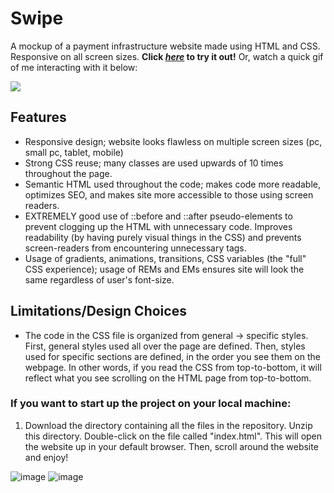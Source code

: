 # Swipe

A mockup of a payment infrastructure website made using HTML and CSS. Responsive on all screen sizes. **Click [*here*](https://prempreetbrar.github.io/Swipe/) to 
try it out!** Or, watch a quick gif of me interacting with it below:

![](name.gif)

## Features

- Responsive design; website looks flawless on multiple screen sizes (pc, small pc, tablet, mobile)
- Strong CSS reuse; many classes are used upwards of 10 times throughout the page.
- Semantic HTML used throughout the code; makes code more readable, optimizes SEO, and makes site more accessible to those using screen readers.
- EXTREMELY good use of ::before and ::after pseudo-elements to prevent clogging up the HTML with unnecessary code. Improves readability (by having purely visual things in the CSS) and prevents screen-readers from encountering unnecessary tags.
- Usage of gradients, animations, transitions, CSS variables (the "full" CSS experience); usage of REMs and EMs ensures site will look the same regardless of user's font-size.

## Limitations/Design Choices

- The code in the CSS file is organized from general -> specific styles. First, general styles used all over the page are defined. Then, styles used for specific sections are defined, in the order you see them on the webpage. In other words, if you read the CSS from top-to-bottom, it will reflect what you see scrolling on the HTML page from top-to-bottom.
&nbsp;

### If you want to start up the project on your local machine:

1. Download the directory containing all the files in the repository. Unzip this directory. Double-click on the file called "index.html". This will open the website up in your default browser. Then, scroll around the website and enjoy!

![image](https://github.com/prempreetbrar/Swipe/assets/89614923/ddbcfdfd-0dd1-4622-92a9-7e2c6c58213a)
![image](https://github.com/prempreetbrar/Swipe/assets/89614923/34952272-d7ca-4733-a878-d9d445b56808)

